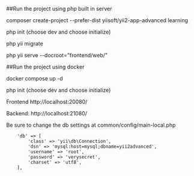 

##Run the project using php built in server

composer create-project --prefer-dist yiisoft/yii2-app-advanced learning

php init (choose dev and choose initialize)

php yii migrate

php yii serve --docroot="frontend/web/"

##Run the project using docker

docker compose up -d

php init (choose dev and choose initialize)

Frontend http://localhost:20080/

Backend: http://localhost:21080/

Be sure to change the db settings at common/config/main-local.php

        'db' => [
            'class' => 'yii\db\Connection',
            'dsn' => 'mysql:host=mysql;dbname=yii2advanced',
            'username' => 'root',
            'password' => 'verysecret',
            'charset' => 'utf8',
        ],